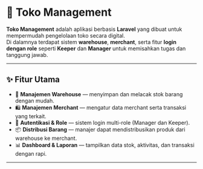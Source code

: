 # 🏪 Toko Management

**Toko Management** adalah aplikasi berbasis **Laravel** yang dibuat untuk mempermudah pengelolaan toko secara digital.  
Di dalamnya terdapat sistem **warehouse**, **merchant**, serta fitur **login dengan role** seperti **Keeper** dan **Manager** untuk memisahkan tugas dan tanggung jawab.

---

## ✨ Fitur Utama

- 🧾 **Manajemen Warehouse** — menyimpan dan melacak stok barang dengan mudah.  
- 🛍️ **Manajemen Merchant** — mengatur data merchant serta transaksi yang terkait.  
- 🔐 **Autentikasi & Role** — sistem login multi-role (Manager dan Keeper).  
- 📦 **Distribusi Barang** — manajer dapat mendistribusikan produk dari warehouse ke merchant.  
- 📊 **Dashboard & Laporan** — tampilkan data stok, aktivitas, dan transaksi dengan rapi.  

---

